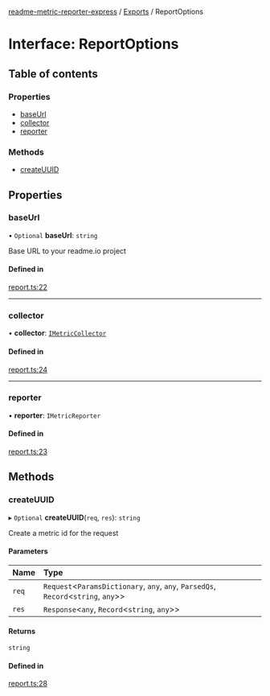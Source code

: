 [readme-metric-reporter-express](../README.md) / [Exports](../modules.md) / ReportOptions

# Interface: ReportOptions

## Table of contents

### Properties

- [baseUrl](ReportOptions.md#baseurl)
- [collector](ReportOptions.md#collector)
- [reporter](ReportOptions.md#reporter)

### Methods

- [createUUID](ReportOptions.md#createuuid)

## Properties

### baseUrl

• `Optional` **baseUrl**: `string`

Base URL to your readme.io project

#### Defined in

[report.ts:22](https://github.com/igrek8/readme-metric-reporter-express/blob/b3d4e3b/src/report.ts#L22)

___

### collector

• **collector**: [`IMetricCollector`](IMetricCollector.md)

#### Defined in

[report.ts:24](https://github.com/igrek8/readme-metric-reporter-express/blob/b3d4e3b/src/report.ts#L24)

___

### reporter

• **reporter**: `IMetricReporter`

#### Defined in

[report.ts:23](https://github.com/igrek8/readme-metric-reporter-express/blob/b3d4e3b/src/report.ts#L23)

## Methods

### createUUID

▸ `Optional` **createUUID**(`req`, `res`): `string`

Create a metric id for the request

#### Parameters

| Name | Type |
| :------ | :------ |
| `req` | `Request`<`ParamsDictionary`, `any`, `any`, `ParsedQs`, `Record`<`string`, `any`\>\> |
| `res` | `Response`<`any`, `Record`<`string`, `any`\>\> |

#### Returns

`string`

#### Defined in

[report.ts:28](https://github.com/igrek8/readme-metric-reporter-express/blob/b3d4e3b/src/report.ts#L28)

